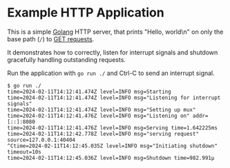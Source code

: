 # Example HTTP Application

This is a simple [Golang][1] HTTP server, that prints "Hello, world\n" on only the base path (`/`) to [GET requests][2].

It demonstrates how to correctly, listen for interrupt signals and shutdown gracefully handling outstanding requests.

Run the application with `go run ./` and Ctrl-C to send an interrupt signal.

```console
$ go run ./
time=2024-02-11T14:12:41.474Z level=INFO msg=Starting
time=2024-02-11T14:12:41.474Z level=INFO msg="Listening for interrupt signals"
time=2024-02-11T14:12:41.474Z level=INFO msg="Setting up mux"
time=2024-02-11T14:12:41.476Z level=INFO msg="Listening on" addr=[::]:8080
time=2024-02-11T14:12:41.476Z level=INFO msg=Serving time=1.642225ms
time=2024-02-11T14:12:42.778Z level=INFO msg="serving request" source=127.0.0.1:40404
^Ctime=2024-02-11T14:12:45.035Z level=INFO msg="Initiating shutdown" timeout=10s
time=2024-02-11T14:12:45.036Z level=INFO msg=Shutdown time=982.991µ
```

[1]: https://go.dev/
[2]: https://developer.mozilla.org/en-US/docs/Web/HTTP/Methods/GET
